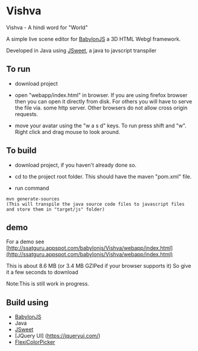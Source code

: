 # Vishva 

Vishva - A hindi word for "World"

A simple live scene editor for [BabylonJS](http://www.babylonjs.com/) a 3D HTML Webgl framework.

Developed in Java using [JSweet](http://www.jsweet.org/), a java to javscript transpiler

## To run

* download project

* open "webapp/index.html" in browser. If you are using firefox browser then you can open it directly from disk. For others you will have to serve the file via. some http server. Other browsers do not allow cross origin requests.

* move your avatar using the "w a s d" keys. To run press shift and "w". Right click and drag mouse to look around. 

## To build

* download project, if you haven't already done so.

* cd to the project root folder. This should have the maven "pom.xml" file.

* run command 

```
mvn generate-sources
(This will transpile the java source code files to javascript files and store them in "target/js" folder)
```

## demo
For a demo  see [http://ssatguru.appspot.com/babylonjs/Vishva/webapp/index.html](http://ssatguru.appspot.com/babylonjs/Vishva/webapp/index.html)

This is about 8.6 MB (or 3.4 MB GZIPed if your browser supports it) So give it a few seconds to download

Note:This is still work in progress.

## Build using
* [BabylonJS](http://www.babylonjs.com/)
* Java
* [JSweet](http://www.jsweet.org/)
* [JQuery UI] (https://jqueryui.com/)
* [FlexiColorPicker](https://github.com/DavidDurman/FlexiColorPicker)

